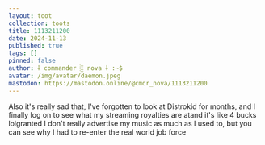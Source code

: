 ```yaml
---
layout: toot
collection: toots
title: 1113211200
date: 2024-11-13
published: true
tags: []
pinned: false
author: ⸸ commander ░ nova ⸸ :~$
avatar: /img/avatar/daemon.jpeg
mastodon: https://mastodon.online/@cmdr_nova/1113211200
---
```


Also it's really sad that, I've forgotten to look at Distrokid for months, and I finally log on to see what my streaming royalties are atand it's like 4 bucks lolgranted I don't really advertise my music as much as I used to, but you can see why I had to re-enter the real world job force
